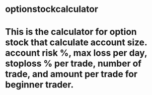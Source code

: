 # optionstockcalculator
# This is the calculator for option stock that calculate account size. account risk %, max loss per day, stoploss % per trade, number of trade, and amount per trade for beginner trader.
